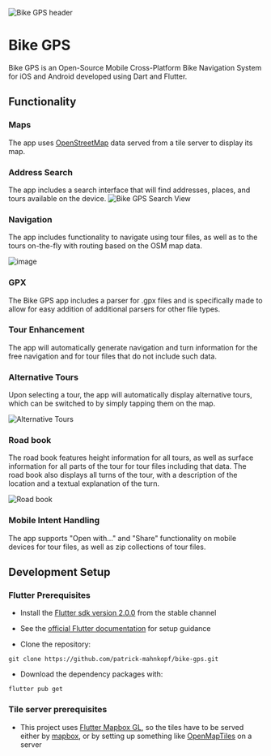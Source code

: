 ![Bike GPS header](https://user-images.githubusercontent.com/69430023/147602595-f3ca8048-dd54-4b7c-86f3-bce8300a63ea.png)


# Bike GPS

Bike GPS is an Open-Source Mobile Cross-Platform Bike Navigation System for iOS and Android developed using Dart and Flutter.

## Functionality

### Maps
The app uses [OpenStreetMap](https://www.openstreetmap.org/) data served from a tile server to display its map.

<div>
  <h3>Address Search</h3>
The app includes a search interface that will find addresses, places, and tours available on the device.

<img src="https://user-images.githubusercontent.com/69430023/147603123-ca972797-7f6e-4323-ad2c-eb6e3e4e510a.png" alt="Bike GPS Search View">
</div>
  
### Navigation
The app includes functionality to navigate using tour files, as well as to the tours on-the-fly with routing based on the OSM map data.

![image](https://user-images.githubusercontent.com/69430023/147603247-aff88a1b-ef48-4bcc-a2ed-9a59fcd9a05b.png)


### GPX
The Bike GPS app includes a parser for .gpx files and is specifically made to allow for easy addition of additional parsers for other file types.

### Tour Enhancement
The app will automatically generate navigation and turn information for the free navigation and for tour files that do not include such data.

### Alternative Tours
Upon selecting a tour, the app will automatically display alternative tours, which can be switched to by simply tapping them on the map.

![Alternative Tours](https://user-images.githubusercontent.com/69430023/147603164-0bd73cc7-b07e-41f3-a1e4-c3ab1f7375e3.png)

### Road book
The road book features height information for all tours, as well as surface information for all parts of the tour for tour files including that data.
The road book also displays all turns of the tour, with a description of the location and a textual explanation of the turn.

![Road book](https://user-images.githubusercontent.com/69430023/147603184-c887e9d1-9e03-4712-8a20-f84866493e91.png)

### Mobile Intent Handling
The app supports "Open with..." and "Share" functionality on mobile devices for tour files, as well as zip collections of tour files.

## Development Setup

### Flutter Prerequisites

- Install the [Flutter sdk version 2.0.0](https://docs.flutter.dev/development/tools/sdk/releases) from the stable channel
- See the [official Flutter documentation](https://docs.flutter.dev/get-started/install) for setup guidance

- Clone the repository:

```
git clone https://github.com/patrick-mahnkopf/bike-gps.git
```

- Download the dependency packages with:

```
flutter pub get
```

### Tile server prerequisites

- This project uses [Flutter Mapbox GL](https://github.com/flutter-mapbox-gl/maps), so the tiles have to be served either by [mapbox](https://docs.mapbox.com/api/maps/vector-tiles/), or by setting up something like [OpenMapTiles](https://github.com/openmaptiles/openmaptiles) on a server
